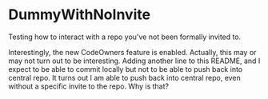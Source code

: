 # DummyWithNoInvite
Testing how to interact with a repo you've not been formally invited to.

Interestingly, the new CodeOwners feature is enabled. Actually, this may or may not turn out to be interesting.
Adding another line to this README, and I expect to be able to commit locally but not to be able to push back into central repo.
It turns out I am able to push back into central repo, even without a specific invite to the repo. Why is that?
